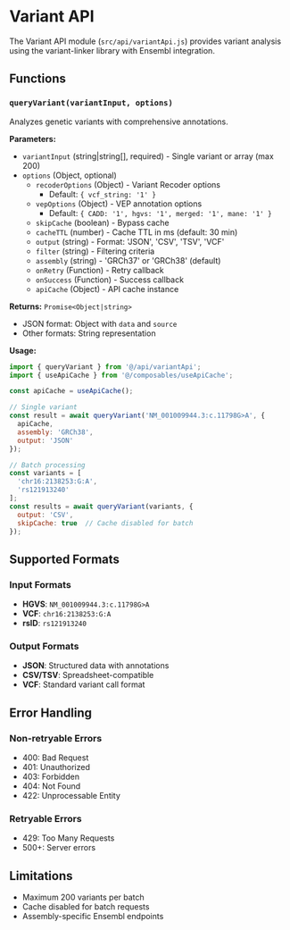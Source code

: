 # Variant API

The Variant API module (`src/api/variantApi.js`) provides variant analysis using the variant-linker library with Ensembl integration.

## Functions

### `queryVariant(variantInput, options)`

Analyzes genetic variants with comprehensive annotations.

**Parameters:**
- `variantInput` (string|string[], required) - Single variant or array (max 200)
- `options` (Object, optional)
  - `recoderOptions` (Object) - Variant Recoder options
    - Default: `{ vcf_string: '1' }`
  - `vepOptions` (Object) - VEP annotation options
    - Default: `{ CADD: '1', hgvs: '1', merged: '1', mane: '1' }`
  - `skipCache` (boolean) - Bypass cache
  - `cacheTTL` (number) - Cache TTL in ms (default: 30 min)
  - `output` (string) - Format: 'JSON', 'CSV', 'TSV', 'VCF'
  - `filter` (string) - Filtering criteria
  - `assembly` (string) - 'GRCh37' or 'GRCh38' (default)
  - `onRetry` (Function) - Retry callback
  - `onSuccess` (Function) - Success callback
  - `apiCache` (Object) - API cache instance

**Returns:** `Promise<Object|string>`
- JSON format: Object with `data` and `source`
- Other formats: String representation

**Usage:**
```javascript
import { queryVariant } from '@/api/variantApi';
import { useApiCache } from '@/composables/useApiCache';

const apiCache = useApiCache();

// Single variant
const result = await queryVariant('NM_001009944.3:c.11798G>A', {
  apiCache,
  assembly: 'GRCh38',
  output: 'JSON'
});

// Batch processing
const variants = [
  'chr16:2138253:G:A',
  'rs121913240'
];
const results = await queryVariant(variants, {
  output: 'CSV',
  skipCache: true  // Cache disabled for batch
});
```

## Supported Formats

### Input Formats
- **HGVS**: `NM_001009944.3:c.11798G>A`
- **VCF**: `chr16:2138253:G:A`
- **rsID**: `rs121913240`

### Output Formats
- **JSON**: Structured data with annotations
- **CSV/TSV**: Spreadsheet-compatible
- **VCF**: Standard variant call format

## Error Handling

### Non-retryable Errors
- 400: Bad Request
- 401: Unauthorized
- 403: Forbidden
- 404: Not Found
- 422: Unprocessable Entity

### Retryable Errors
- 429: Too Many Requests
- 500+: Server errors

## Limitations

- Maximum 200 variants per batch
- Cache disabled for batch requests
- Assembly-specific Ensembl endpoints